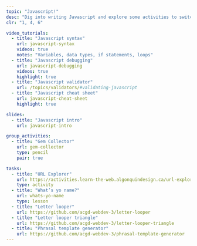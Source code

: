 ```yaml
---
topic: "Javascript!"
desc: "Dig into writing Javascript and explore some activities to switch your brain’s thinking to computer mode."
clr: "1, 4, 6"

video_tutorials:
  - title: "Javascript syntax"
    url: javascript-syntax
    videos: true
    notes: "Variables, data types, if statements, loops"
  - title: "Javascript debugging"
    url: javascript-debugging
    videos: true
    highlight: true
  - title: "Javascript validator"
    url: /topics/validators/#validating-javascript
  - title: "Javascript cheat sheet"
    url: javascript-cheat-sheet
    highlight: true

slides:
  - title: "Javascript intro"
    url: javascript-intro

group_activities:
  - title: "Gem Collector"
    url: gem-collector
    type: pencil
    pair: true

tasks:
  - title: "URL Explorer"
    url: https://activities.learn-the-web.algonquindesign.ca/url-explorer/
    type: activity
  - title: "What’s yo name?"
    url: whats-yo-name
    type: lesson
  - title: "Letter looper"
    url: https://github.com/acgd-webdev-3/letter-looper
  - title: "Letter looper triangle"
    url: https://github.com/acgd-webdev-3/letter-looper-triangle
  - title: "Phrasal template generator"
    url: https://github.com/acgd-webdev-3/phrasal-template-generator
---
```

